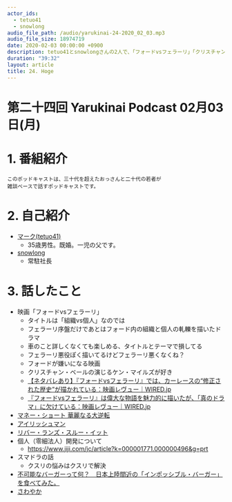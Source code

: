 ```yaml
---
actor_ids:
  - tetuo41
  - snowlong
audio_file_path: /audio/yarukinai-24-2020_02_03.mp3
audio_file_size: 18974719
date: 2020-02-03 00:00:00 +0900
description: tetuo41とsnowlongさんの2人で、「フォードvsフェラーリ」「クリスチャン・ベール」「アイリッシュマン」「スマドラ」について話しました。
duration: "39:32"
layout: article
title: 24. Hoge
---
```


# 第二十四回 Yarukinai Podcast 02月03日(月)

# 1. 番組紹介
    このポッドキャストは、三十代を超えたおっさんと二十代の若者が
    雑談ベースで話すポッドキャストです。

# 2. 自己紹介
- [マーク(tetuo41)](https://twitter.com/tetuo41)
    - 35歳男性。既婚。一児の父です。
- [snowlong](https://twitter.com/_snowlong)
    - 常駐社長

# 3. 話したこと
- 映画「フォードvsフェラーリ」
    - タイトルは「組織vs個人」なのでは
    - フェラーリ序盤だけであとはフォード内の組織と個人の軋轢を描いたドラマ
    - 車のこと詳しくなくても楽しめる、タイトルとテーマで損してる
    - フェラーリ悪役ぽく描いてるけどフェラーリ悪くなくね？
    - フォードが嫌いになる映画
    - クリスチャン・ベールの演じるケン・マイルズが好き
    - [【ネタバレあり】『フォードvsフェラーリ』では、カーレースの“修正された歴史”が描かれている：映画レヴュー｜WIRED.jp](https://wired.jp/2020/01/19/the-airbrushed-racing-history-of-ford-v-ferrari/)
    - [『フォードvsフェラーリ』は偉大な物語を魅力的に描いたが、「真のドラマ」に欠けている：映画レヴュー｜WIRED.jp](https://wired.jp/2020/01/10/ford-v-ferrari-review/)
- [マネー・ショート 華麗なる大逆転](https://www.moneyshort.jp/)
- [アイリッシュマン](https://www.netflix.com/title/80175798)
- [リバー・ランズ・スルー・イット](https://www.amazon.co.jp/dp/B005E52ILK/)
- 個人（零細法人）開発について
    - https://www.jiji.com/jc/article?k=000001771.000000496&g=prt
- スマドラの話
    - クスリの悩みはクスリで解決
- [不可能なバーガーって何？　日本上陸間近の「インポッシブル・バーガー」を食べてみた。](https://intojapanwaraku.com/travel/32585/)
- [さわやか](https://www.genkotsu-hb.com/menu/)
